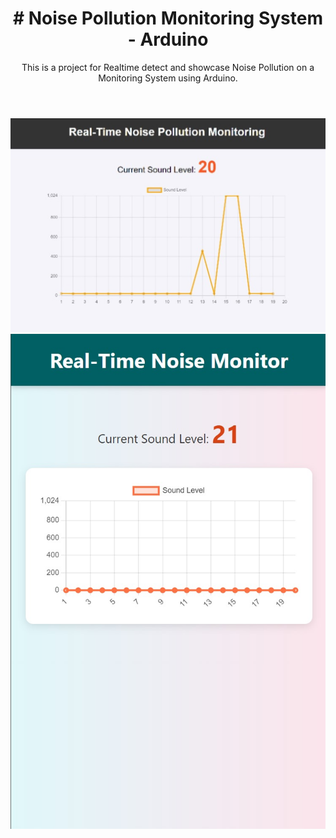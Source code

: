 

<!DOCTYPE html>
<html lang="en">
<head>
    <meta charset="UTF-8">
    <meta name="viewport" content="width=device-width, initial-scale=1.0">
</head>
<body>
    <header>
        <h1># Noise Pollution Monitoring System - Arduino</h1>
        <p>This is a project for Realtime detect and showcase Noise Pollution on a Monitoring System using Arduino.</p>
    </header>
    <section>
      <img src="img/ss.jpg" alt="ss">
        <img src="img/ss1.jpg" alt="ss">
    </section>
</body>
</html>
